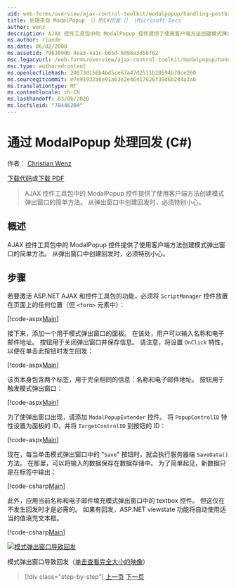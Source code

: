 ```yaml
---
uid: web-forms/overview/ajax-control-toolkit/modalpopup/handling-postbacks-from-a-modalpopup-cs
title: 处理来自 ModalPopup （）的C#回发（） |Microsoft Docs
author: wenz
description: AJAX 控件工具包中的 ModalPopup 控件提供了使用客户端方法创建模式弹出窗口的简单方法。 如果需要特别注意，
ms.author: riande
ms.date: 06/02/2008
ms.assetid: 7963890b-4ea3-4a1c-b65d-6098a3d56f62
msc.legacyurl: /web-forms/overview/ajax-control-toolkit/modalpopup/handling-postbacks-from-a-modalpopup-cs
msc.type: authoredcontent
ms.openlocfilehash: 20073d156b4bd5ce67a47d2511b28594b70ce260
ms.sourcegitcommit: e7e91932a6e91a63e2e46417626f39d6b244a3ab
ms.translationtype: MT
ms.contentlocale: zh-CN
ms.lasthandoff: 03/06/2020
ms.locfileid: "78446204"
---
```

# <a name="handling-postbacks-from-a-modalpopup-c"></a>通过 ModalPopup 处理回发 (C#)

作者： [Christian Wenz](https://github.com/wenz)

[下载代码](https://download.microsoft.com/download/2/4/0/24052038-f942-4336-905b-b60ae56f0dd5/ModalPopup3.cs.zip)或[下载 PDF](https://download.microsoft.com/download/b/6/a/b6ae89ee-df69-4c87-9bfb-ad1eb2b23373/modalpopup3CS.pdf)

> AJAX 控件工具包中的 ModalPopup 控件提供了使用客户端方法创建模式弹出窗口的简单方法。 从弹出窗口中创建回发时，必须特别小心。

## <a name="overview"></a>概述

AJAX 控件工具包中的 ModalPopup 控件提供了使用客户端方法创建模式弹出窗口的简单方法。 从弹出窗口中创建回发时，必须特别小心。

## <a name="steps"></a>步骤

若要激活 ASP.NET AJAX 和控件工具包的功能，必须将 `ScriptManager` 控件放置在页面上的任何位置（但 `<form>` 元素中）：

[!code-aspx[Main](handling-postbacks-from-a-modalpopup-cs/samples/sample1.aspx)]

接下来，添加一个用于模式弹出窗口的面板。 在该处，用户可以输入名称和电子邮件地址。 按钮用于关闭弹出窗口并保存信息。 请注意，将设置 `OnClick` 特性，以便在单击此按钮时发生回发：

[!code-aspx[Main](handling-postbacks-from-a-modalpopup-cs/samples/sample2.aspx)]

该页本身包含两个标签，用于完全相同的信息：名称和电子邮件地址。 按钮用于触发模式弹出窗口：

[!code-aspx[Main](handling-postbacks-from-a-modalpopup-cs/samples/sample3.aspx)]

为了使弹出窗口出现，请添加 `ModalPopupExtender` 控件。 将 `PopupControlID` 特性设置为面板的 ID，并将 `TargetControlID` 到按钮的 ID：

[!code-aspx[Main](handling-postbacks-from-a-modalpopup-cs/samples/sample4.aspx)]

现在，每当单击模式弹出窗口中的 "`Save`" 按钮时，就会执行服务器端 `SaveData()` 方法。 在那里，可以将输入的数据保存在数据存储中。 为了简单起见，新数据只是在标签中输出：

[!code-csharp[Main](handling-postbacks-from-a-modalpopup-cs/samples/sample5.cs)]

此外，应用当前名称和电子邮件填充模式弹出窗口中的 textbox 控件。 但这仅在不发生回发时才是必需的。 如果有回发，ASP.NET viewstate 功能将自动使用适当的值填充文本框。

[!code-csharp[Main](handling-postbacks-from-a-modalpopup-cs/samples/sample6.cs)]

[![模式弹出窗口导致回发](handling-postbacks-from-a-modalpopup-cs/_static/image2.png)](handling-postbacks-from-a-modalpopup-cs/_static/image1.png)

模式弹出窗口导致回发（[单击查看完全大小的映像](handling-postbacks-from-a-modalpopup-cs/_static/image3.png)）

> [!div class="step-by-step"]
> [上一页](using-modalpopup-with-a-repeater-control-cs.md)
> [下一页](positioning-a-modalpopup-cs.md)
